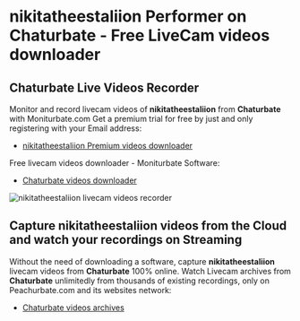 # nikitatheestaliion Performer on Chaturbate - Free LiveCam videos downloader

## Chaturbate Live Videos Recorder

Monitor and record livecam videos of **nikitatheestaliion** from **Chaturbate** with Moniturbate.com
Get a premium trial for free by just and only registering with your Email address:
* [nikitatheestaliion Premium videos downloader](https://moniturbate.com/request-demo-licence-key.html)

Free livecam videos downloader - Moniturbate Software:
* [Chaturbate videos downloader](https://moniturbate.com/moniturbate-download-software.html)

![nikitatheestaliion livecam videos recorder](https://peachurnet.com/templates/moniturbate-software.png)


## Capture nikitatheestaliion videos from the Cloud and watch your recordings on Streaming

Without the need of downloading a software, capture **nikitatheestaliion** livecam videos from **Chaturbate** 100% online.
Watch Livecam archives from **Chaturbate** unlimitedly from thousands of existing recordings, only on Peachurbate.com and its websites network:
* [Chaturbate videos archives](https://peachurnet.com/)